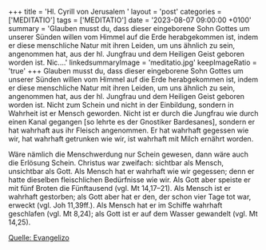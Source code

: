 +++
title = 'Hl. Cyrill von Jerusalem  '
layout = 'post'
categories = ['MEDITATIO']
tags = ['MEDITATIO']
date = '2023-08-07 09:00:00 +0100'
summary = 'Glauben musst du, dass dieser eingeborene Sohn Gottes um unserer Sünden willen vom Himmel auf die Erde herabgekommen ist, indem er diese menschliche Natur mit ihren Leiden, um uns ähnlich zu sein, angenommen hat, aus der hl. Jungfrau und dem Heiligen Geist geboren worden ist. Nic....'
linkedsummaryImage = 'meditatio.jpg'
keepImageRatio = 'true'
+++
Glauben musst du, dass dieser eingeborene Sohn Gottes um unserer Sünden willen vom Himmel auf die Erde herabgekommen ist, indem er diese menschliche Natur mit ihren Leiden, um uns ähnlich zu sein, angenommen hat, aus der hl. Jungfrau und dem Heiligen Geist geboren worden ist. Nicht zum Schein und nicht in der Einbildung, sondern in Wahrheit ist er Mensch geworden.<!--more--> Nicht ist er durch die Jungfrau wie durch einen Kanal gegangen [so lehrte es der Gnostiker Bardesanes], sondern er hat wahrhaft aus ihr Fleisch angenommen. Er hat wahrhaft gegessen wie wir, hat wahrhaft getrunken wie wir, ist wahrhaft mit Milch ernährt worden.

Wäre nämlich die Menschwerdung nur Schein gewesen, dann wäre auch die Erlösung Schein. Christus war zweifach: sichtbar als Mensch, unsichtbar als Gott. Als Mensch hat er wahrhaft wie wir gegessen; denn er hatte dieselben fleischlichen Bedürfnisse wie wir. Als Gott aber speiste er mit fünf Broten die Fünftausend (vgl. Mt 14,17–21). Als Mensch ist er wahrhaft gestorben; als Gott aber hat er den, der schon vier Tage tot war, erweckt (vgl. Joh 11,39ff.). Als Mensch hat er im Schiffe wahrhaft geschlafen (vgl. Mt 8,24); als Gott ist er auf dem Wasser gewandelt (vgl. Mt 14,25). 


[Quelle: Evangelizo](https://evangeliumtagfuertag.org/DE/gospel)
